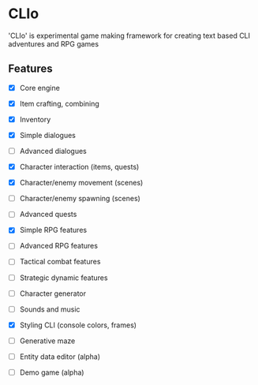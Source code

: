 # CLIo
'CLIo' is experimental game making framework for creating text based CLI adventures and RPG games

## Features

- [x] Core engine
- [x] Item crafting, combining
- [x] Inventory
- [x] Simple dialogues
- [ ] Advanced dialogues
- [x] Character interaction (items, quests)
- [x] Character/enemy movement (scenes)
- [ ] Character/enemy spawning (scenes)
- [ ] Advanced quests
- [x] Simple RPG features
- [ ] Advanced RPG features
- [ ] Tactical combat features
- [ ] Strategic dynamic features
- [ ] Character generator
- [ ] Sounds and music
- [x] Styling CLI (console colors, frames)
- [ ] Generative maze
- [ ] Entity data editor (alpha)
- [ ] Demo game (alpha)




